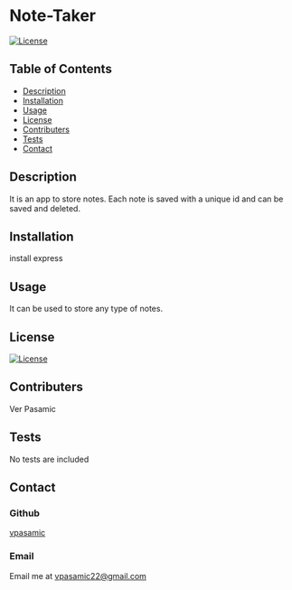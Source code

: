 # Note-Taker 

  [![License](https://img.shields.io/badge/License-MIT-blue.svg)](https://opensource.org/licenses/MIT)
  
  ## Table of Contents
  - [Description](#Description)
  - [Installation](#Installation)
  - [Usage](#Usage)
  - [License](#License)
  - [Contributers](#Contributers)
  - [Tests](#Tests)
  - [Contact](#Contact)

  ## Description
  It is an app to store notes. Each note is saved with a unique id and can be saved and deleted. 

  ## Installation
  install express

  ## Usage
  It can be used to store any type of notes.

  ## License
  [![License](https://img.shields.io/badge/License-MIT-blue.svg)](https://opensource.org/licenses/MIT)

  ## Contributers
  Ver Pasamic

  ## Tests
  No tests are included
  
  ## Contact
  ### Github
  [vpasamic](https://github.com/vpasamic)
 
  ### Email
  Email me at vpasamic22@gmail.com

